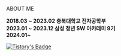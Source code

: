ABOUT ME

**2018.03 ~ 2023.02 충북대학교 전자공학부  
2023.01 ~ 2023.12 삼성 청년 SW 아카데미 9기  
2024.01~**

[![Tistory's Badge](https://github-readme-tistory-card.vercel.app/api/badge?name=Tistory)](https://mina3215.tistory.com/)



<!--
**mina3215/mina3215** is a ✨ _special_ ✨ repository because its `README.md` (this file) appears on your GitHub profile.

Here are some ideas to get you started:

- 🔭 I’m currently working on ...
- 🌱 I’m currently learning ...
- 👯 I’m looking to collaborate on ...
- 🤔 I’m looking for help with ...
- 💬 Ask me about ...
- 📫 How to reach me: ...
- 😄 Pronouns: ...
- ⚡ Fun fact: ...
-->

